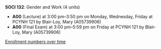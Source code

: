 **SOCI 132**: Gender and Work (4 units)

- **A00** (Lecture) at 3:00 pm–3:50 pm on Monday, Wednesday, Friday at PCYNH 121 by Blair-Loy, Mary (A05739906)
- **A00** (Final Exam) at 3:00 pm–5:59 pm on Friday at PCYNH 121 by Blair-Loy, Mary (A05739906)

[Enrollment numbers over time](./SOCI132.tsv)
